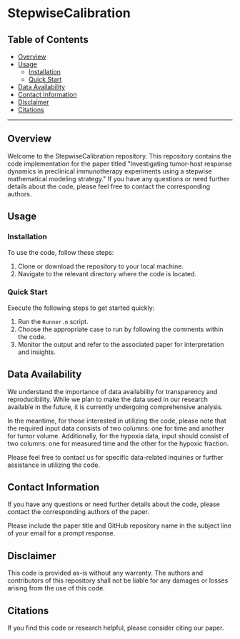 # StepwiseCalibration

## Table of Contents
- [Overview](#overview)
- [Usage](#usage)
  - [Installation](#installation)
  - [Quick Start](#quick-start)
- [Data Availability](#data-availability)
- [Contact Information](#contact-information)
- [Disclaimer](#disclaimer)
- [Citations](#citations)

---

## Overview

Welcome to the StepwiseCalibration repository. This repository contains the code implementation for the paper titled "Investigating tumor-host response dynamics in preclinical immunotherapy experiments using a stepwise mathematical modeling strategy." If you have any questions or need further details about the code, please feel free to contact the corresponding authors.

## Usage

### Installation

To use the code, follow these steps:

1. Clone or download the repository to your local machine.
2. Navigate to the relevant directory where the code is located.

### Quick Start

Execute the following steps to get started quickly:

1. Run the `Runner.m` script.
2. Choose the appropriate case to run by following the comments within the code.
3. Monitor the output and refer to the associated paper for interpretation and insights.

## Data Availability

We understand the importance of data availability for transparency and reproducibility. While we plan to make the data used in our research available in the future, it is currently undergoing comprehensive analysis. 

In the meantime, for those interested in utilizing the code, please note that the required input data consists of two columns: one for time and another for tumor volume. Additionally, for the hypoxia data, input should consist of two columns: one for measured time and the other for the hypoxic fraction.

Please feel free to contact us for specific data-related inquiries or further assistance in utilizing the code. 

## Contact Information

If you have any questions or need further details about the code, please contact the corresponding authors of the paper.

Please include the paper title and GitHub repository name in the subject line of your email for a prompt response.

## Disclaimer

This code is provided as-is without any warranty. The authors and contributors of this repository shall not be liable for any damages or losses arising from the use of this code.


## Citations

If you find this code or research helpful, please consider citing our paper.
